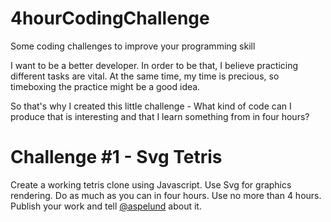 4hourCodingChallenge
====================

Some coding challenges to improve your programming skill

I want to be a better developer. In order to be that, I believe practicing different tasks are vital. At the same time, my time is precious, so timeboxing the practice might be a good idea.

So that's why I created this little challenge - What kind of code can I produce that is interesting and that I learn something from in four hours?

Challenge #1 - Svg Tetris
=========================
Create a working tetris clone using Javascript. Use Svg for graphics rendering. Do as much as you can in four hours.
Use no more than 4 hours. Publish your work and tell [@aspelund](http://twitter.com/aspelund) about it.
